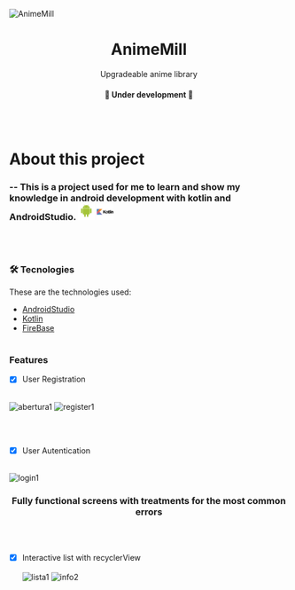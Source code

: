 

![AnimeMill](https://user-images.githubusercontent.com/83052668/117241572-de277a80-ae09-11eb-900e-de69c0829ab6.png)


<h1 align="center">AnimeMill</h1>
<p align="center">Upgradeable anime library</p>

<h4 align="center"> 
	🚧  Under development  🚧
</h4>

<br></br>

<h1>About this project</h1>

<h3> -- This is a project used for me to learn and show my knowledge in android development with kotlin and AndroidStudio. <img src="https://raw.githubusercontent.com/devicons/devicon/master/icons/android/android-original-wordmark.svg" alt="android" width="30" height="30"/> <img src="https://raw.githubusercontent.com/devicons/devicon/master/icons/kotlin/kotlin-original-wordmark.svg" alt="kotlin" width="30" height="30"/></h3>

<br></br>

### 🛠 Tecnologies

These are the technologies used:

- [AndroidStudio](https://developer.android.com/studio)
- [Kotlin](https://kotlinlang.org/)
- [FireBase](https://firebase.google.com/) 



<h1 align="center"> </h1>


### Features

- [x] User Registration
<br></br>


![abertura1](https://user-images.githubusercontent.com/83052668/117242398-8db11c80-ae0b-11eb-8be5-720020225f47.png)
![register1](https://user-images.githubusercontent.com/83052668/117242869-7fafcb80-ae0c-11eb-8542-e5e398cddc2e.png)

<br></br>

- [x] User Autentication
<br></br>

![login1](https://user-images.githubusercontent.com/83052668/117242910-96eeb900-ae0c-11eb-8622-fc40527fd2ad.png)

<h3 align="center"> Fully functional screens with treatments for the most common errors </h3>

<br></br>
- [x] Interactive list with recyclerView
<br></br>
![lista1](https://user-images.githubusercontent.com/83052668/117245364-21d1b280-ae11-11eb-8af6-8faabf8314fc.png)
![info2](https://user-images.githubusercontent.com/83052668/117245623-83921c80-ae11-11eb-9513-24d18cdc5eac.png)
